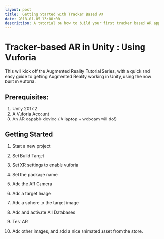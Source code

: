 ```yaml
---
layout: post
title:  Getting Started with Tracker Based AR 
date: 2018-01-05 13:00:00
description: A tutorial on how to build your first tracker based AR app with Vuforia and Unity.
---
```


# Tracker-based AR in Unity : Using Vuforia 

This will kick off the Augmented Reality Tutorial Series, with a quick and easy guide to getting Augmented Reality working in Unity, using the now built in Vuforia.

## Prerequisites:

1. Unity 2017.2
2. A Vuforia Account
3. An AR capable device ( A laptop + webcam will do!)

## Getting Started

1. Start a new project

2. Set Build Target

3. Set XR settings to enable vuforia

4. Set the package name

5. Add the AR Camera

6. Add a target Image

7. Add a sphere to the target image

8. Add and activate All Databases

9. Test AR

10. Add other images, and add a nice animated asset from the store.

